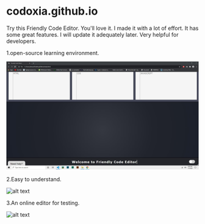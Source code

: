 # codoxia.github.io

 Try this Friendly Code Editor. You'll love it. I made it with a lot of effort. It has some great features. I will update it adequately later. Very helpful for developers.
 
 1.open-source learning environment.
 
 ![alt text](https://github.com/AhsanParadise/Friendly_Code_Editor/blob/master/ScreenShot1.jpg?raw=true)
 
 2.Easy to understand.
 
 ![alt text](https://github.com/AhsanParadise/ahsanparadise.github.io/blob/master/ScreenShot2.jpg?raw=true)
 
 3.An online editor for testing.
 
 ![alt text](https://github.com/AhsanParadise/ahsanparadise.github.io/blob/master/ScreenShot3.jpg?raw=true)

